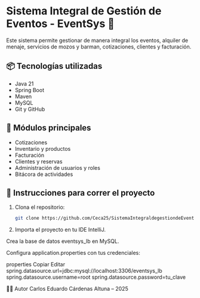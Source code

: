 # Sistema Integral de Gestión de Eventos - EventSys 🎉

Este sistema permite gestionar de manera integral los eventos, alquiler de menaje, servicios de mozos y barman, cotizaciones, clientes y facturación.

## 📦 Tecnologías utilizadas
- Java 21
- Spring Boot
- Maven
- MySQL
- Git y GitHub

## 🧩 Módulos principales
- Cotizaciones
- Inventario y productos
- Facturación
- Clientes y reservas
- Administración de usuarios y roles
- Bitácora de actividades

## 🚀 Instrucciones para correr el proyecto

1. Clona el repositorio:
   ```bash
   git clone https://github.com/Ceca25/SistemaIntegraldegestiondeEventos.git

2. Importa el proyecto en tu IDE IntelliJ.

Crea la base de datos eventsys_lb en MySQL.

Configura application.properties con tus credenciales:

properties
Copiar
Editar
spring.datasource.url=jdbc:mysql://localhost:3306/eventsys_lb
spring.datasource.username=root
spring.datasource.password=tu_clave

👨‍💻 Autor
Carlos Eduardo Cárdenas Altuna – 2025
